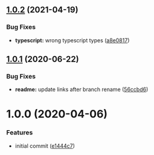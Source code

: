 ## [1.0.2](https://github.com/CompactJS/parse-time/compare/v1.0.1...v1.0.2) (2021-04-19)


### Bug Fixes

* **typescript:** wrong typescript types ([a8e0817](https://github.com/CompactJS/parse-time/commit/a8e08178ea377ec8ae1ee266d33e3a2ae126a0d1))

## [1.0.1](https://github.com/CompactJS/parse-time/compare/v1.0.0...v1.0.1) (2020-06-22)


### Bug Fixes

* **readme:** update links after branch rename ([56ccbd6](https://github.com/CompactJS/parse-time/commit/56ccbd657128db54b343dca04498f2824763e306))

# 1.0.0 (2020-04-06)


### Features

* initial commit ([e1444c7](https://github.com/CompactJS/parse-time/commit/e1444c73e163962cf106d0dc427d05c501e058a6))
